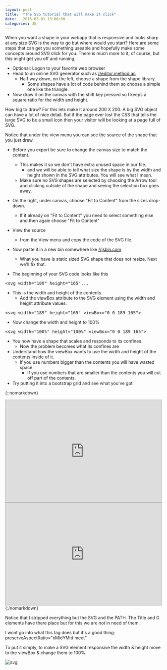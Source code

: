 ```yaml
---
layout: post
title:  "The SVG tutorial that will make it click"
date:   2015-03-01 13:00:00
categories: JS
---
```


When you want a shape in your webapp that is responsive and looks sharp at any size SVG is the way to go but where would you start? Here are some steps that can get you something useable and hopefully make some concepts around SVG click for you. There is much more to it, of course, but this might get you off and running.

- Optional: Logon to your favorite web browser
- Head to an online SVG generator such as [//editor.method.ac](//editor.method.ac)
  - Half way down, on the left, choose a shape from the shape library.
    - Some shapes have a lot of code behind them so choose a simple one like the triangle.
- Now draw it on the canvas with the shift key pressed so I keeps a square ratio for the width and height. 

How big to draw? For this lets make it around 200 X 200. A big SVG object can have a lot of nice detail. But if the page ever lost the CSS that tells the large SVG to be a small icon then your visitor will be looking at a page full of SVG.

Notice that under the view menu you can see the source of the shape that you just drew.

- Before you export be sure to change the canvas size to match the content.
  - This makes it so we don't have extra unused space in our file.
    - and we will be able to tell what size the shape is by the width and height shown in the SVG attributes. You will see what I mean.
  - Make sure no SVG shapes are selected by choosing the Arrow tool and clicking outside of the shape and seeing the selection box goes away.

- On the right, under canvas, choose "Fit to Content" from the sizes drop-down.
  - If it already on "Fit to Content" you need to select something else and then again choose "Fit to Content"
- View the source
  - from the View menu and copy the code of the SVG file.
- Now paste it in a new bin somewhere like [//jsbin.com](//jsbin.com)
  - What you have is static sized SVG shape that does not resize. Next we'll fix that.
- The beginning of your SVG code looks like this
<pre>&lt;svg width=&quot;189&quot; height=&quot;165&quot;...</pre>
- This is the width and height of the contents.
  - Add the viewBox attribute to the SVG element using the width and height attribute values:
<pre>&lt;svg width=&quot;189&quot; height=&quot;165&quot; viewBox=&quot;0 0 189 165&quot;&gt;</pre>
- Now change the width and height to 100%
<pre>&lt;svg width=&quot;100%&quot; height=&quot;100%&quot; viewBox=&quot;0 0 189 165&quot;&gt;</pre>
- You now have a shape that scales and responds to its confines.
  - Now the problem becomes what its confines are
- Understand how the viewBox wants to use the width and height of the contents inside of it.
  - If you use numbers bigger than the contents you will have wasted space.
    - If you use numbers that are smaller than the contents you will cut off part of the contents.
- Try putting it into a bootstrap grid and see what you've got


{::nomarkdown}
<iframe src="http://jsbin.com/dogeno/1/embed?output" style="border: 1px solid rgb(170, 170, 170); width: 100%; min-height: 330px; height: 330px;"></iframe>
<iframe src="http://jsbin.com/dogeno/1/embed?html" style="border: 1px solid rgb(170, 170, 170); width: 100%; min-height: 330px; height: 330px;"></iframe>
{:/nomarkdown}

Notice that I stripped everything but the SVG and the PATH. The Title and G elements have there place but for this we are not in need of them.

I wont go into what this tag does but it's a good thing: preserveAspectRatio="xMidYMid meet"

To put it simply, to make a SVG element responsive the width & height move to the viewBox & change them to 100%.

<img src="//pbs.twimg.com/media/B-4asHkUcAE42Kv.png" alt="svg"/>
